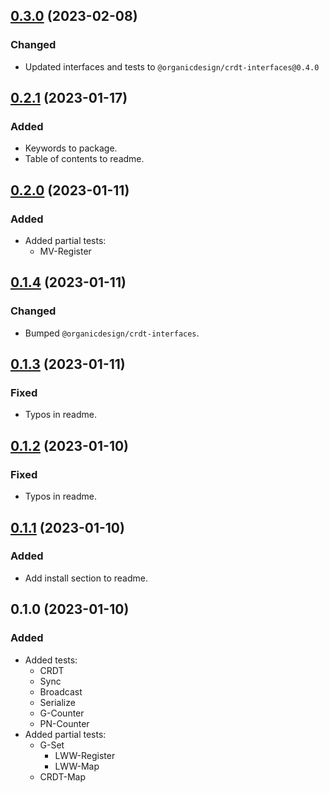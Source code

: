 ## [0.3.0](https://github.com/organicdesign/crdt-tests/compare/v0.2.1...v0.3.0) (2023-02-08)

### Changed

* Updated interfaces and tests to `@organicdesign/crdt-interfaces@0.4.0`

## [0.2.1](https://github.com/organicdesign/crdt-tests/compare/v0.2.0...v0.2.1) (2023-01-17)

### Added

* Keywords to package.
* Table of contents to readme.

## [0.2.0](https://github.com/organicdesign/crdt-tests/compare/v0.1.4...v0.2.0) (2023-01-11)

### Added

* Added partial tests:
  * MV-Register

## [0.1.4](https://github.com/organicdesign/crdt-tests/compare/v0.1.3...v0.1.4) (2023-01-11)

### Changed

* Bumped `@organicdesign/crdt-interfaces`.

## [0.1.3](https://github.com/organicdesign/crdt-tests/compare/v0.1.2...v0.1.3) (2023-01-11)

### Fixed

* Typos in readme.

## [0.1.2](https://github.com/organicdesign/crdt-tests/compare/v0.1.1...v0.1.2) (2023-01-10)

### Fixed

* Typos in readme.

## [0.1.1](https://github.com/organicdesign/crdt-tests/compare/v0.1.0...v0.1.1) (2023-01-10)

### Added

* Add install section to readme.

## 0.1.0 (2023-01-10)

### Added

* Added tests:
  * CRDT
  * Sync
  * Broadcast
  * Serialize
  * G-Counter
  * PN-Counter
* Added partial tests:
  * G-Set
	* LWW-Register
	* LWW-Map
  * CRDT-Map
